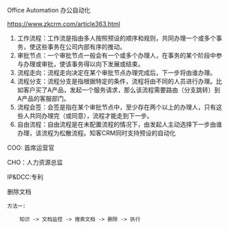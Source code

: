 Office Automation 办公自动化

https://www.zkcrm.com/article363.html

1. 工作流程：工作流是指由多人按照预设的顺序和规则，共同办理一个或多个事务，使这些事务在公司内部有序的推动。
2. 审批节点：一个审批节点一般会有一个或多个办理人，在事务的某个阶段中参与办理或审批，使该事务得以向下发展或结束。
3. 流程走向：流程走向决定在某个审批节点办理完成后，下一步将由谁办理。
4. 流程分支：流程分支是指根据特定的条件，流程将由不同的人员进行办理。比如客户买了A产品，发起一个服务请求，那么该流程需要路由（分支跳转）到A产品的客服部门。
5. 流程会签：会签是指在某个审批节点中，至少存在两个以上的办理人，只有这些人共同办理完（或同意），流程才能走到下一步。
6. 自由流程：自由流程是在未配置流程的情况下，由发起人主动选择下一步由谁办理，该流程为松散流程。知客CRM同时支持预设的自动化



COO: 首席运营官

CHO：人力资源总监


IP&DCC:专利


删除文档

    方法一:

        知识 -> 文档监控 -> 搜索文档 -> 删除 -> 执行
